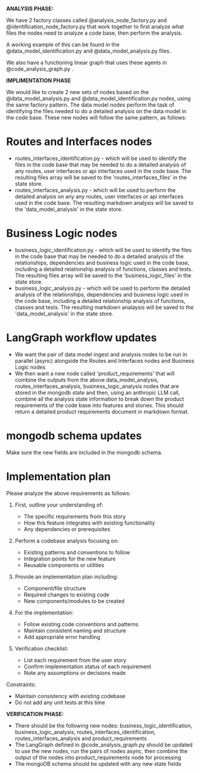 **ANALYSIS PHASE:**  
  
We have 2 factory classes called @analysis_node_factory.py and @identification_node_factory.py that work together to first analyze what files the nodes need to analyze a code base, then perform the analysis.  
  
A working example of this can be found in the @data_model_identification.py and @data_model_analysis.py files.  
  
We also have a functioning linear graph that uses these agents in @code_analysis_graph.py .  
  
**IMPLIMENTATION PHASE**  
  
We would like to create 2 new sets of nodes based on the @data_model_analysis.py and @data_model_identification.py nodes, using the same factory pattern. The data model nodes perform the task of identifying the files needed to do a detailed analysis on the data model in the code base. These new nodes will follow the same pattern, as follows:  
  
# Routes and Interfaces nodes  
  
- routes_interfaces_identification.py - which will be used to identify the files in the code base that may be needed to do a detailed analysis of any routes, user interfaces or api interfaces used in the code base. The resulting files array will be saved to the 'routes_interfaces_files' in the state store.  
- routes_interfaces_analysis.py - which will be used to perform the detailed analysis on any any routes, user interfaces or api interfaces used in the code base. The resulting markdown analysis will be saved to the 'data_model_analysis' in the state store.  
  
  
# Business Logic nodes  
  
- business_logic_identification.py - which will be used to identify the files in the code base that may be needed to do a detailed analysis of the relationships, dependencies and business logic used in the code base, including a detailed relationship analysis of functions, classes and tests. The resulting files array will be saved to the 'business_logic_files' in the state store.  
- business_logic_analysis.py - which will be used to perform the detailed analysis of the relationships, dependencies and business logic used in the code base, including a detailed relationship analysis of functions, classes and tests. The resulting markdown analaysis will be saved to the 'data_model_analysis' in the state store.  
  
# LangGraph workflow updates  
  
- We want the pair of data model ingest and analysis nodes to be run in parallel (async) alongside the Routes and Interfaces nodes and Business Logic nodes  
- We then want a new node called 'product_requirements' that will combine the outputs from the above data_model_analysis, routes_interfaces_analysis, business_logic_analysis nodes that are stored in the mongodb state and then, using an anthropic LLM call, combine all the analysis state information to break down the product requirements of the code base into features and stories. This should return a detailed product requirements document in markdown format.  
  
# mongodb schema updates  
  
Make sure the new fields are included in the mongodb schema. 

# Implementation plan

Please analyze the above requirements as follows:

1. First, outline your understanding of:
   - The specific requirements from this story
   - How this feature integrates with existing functionality
   - Any dependencies or prerequisites

2. Perform a codebase analysis focusing on:
   - Existing patterns and conventions to follow
   - Integration points for the new feature
   - Reusable components or utilities

3. Provide an implementation plan including:
   - Component/file structure
   - Required changes to existing code
   - New components/modules to be created

4. For the implementation:
   - Follow existing code conventions and patterns
   - Maintain consistent naming and structure
   - Add appropriate error handling

5. Verification checklist:
   - List each requirement from the user story
   - Confirm implementation status of each requirement
   - Note any assumptions or decisions made

Constraints:
- Maintain consistency with existing codebase
- Do not add any unit tests at this time
  
**VERIFICATION PHASE:**  
- There should be the following new nodes: business_logic_identification, business_logic_analysis, routes_interfaces_identification, routes_interfaces_analysis and product_requirements  
- The LangGraph defined in @code_analysis_graph.py should be updated to use the new nodes, run the pairs of nodes async, then combine the output of the nodes into product_requirements node for processing  
- The mongoDB schema should be updated with any new state fields